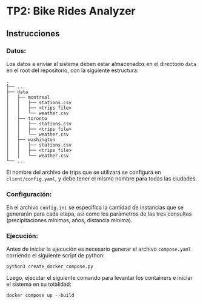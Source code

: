 # TP2: Bike Rides Analyzer

## Instrucciones

### Datos:
Los datos a enviar al sistema deben estar almacenados en el directorio `data` en el root del repositorio, con la siguiente estructura:
```
.
├── ...
├── data
│   ├── montreal
│   │   ├── stations.csv
│   │   ├── <trips file>
│   │   └── weather.csv
│   ├── toronto
│   │   ├── stations.csv
│   │   ├── <trips file>
│   │   └── weather.csv
│   ├── washington
│   │   ├── stations.csv
│   │   ├── <trips file>
│   │   └── weather.csv
└── ...
```

El nombre del archivo de trips que se utilizará se configura en `client/config.yaml`, y debe tener el mismo nombre para todas las ciudades.

### Configuración:
En el archivo `config.ini` se especifica la cantidad de instancias que se generarán para cada etapa, así como los parámetros de las tres consultas (precipitaciones mínimas, años, distancia mínima).

### Ejecución:
Antes de iniciar la ejecución es necesario generar el archivo `compose.yaml` corriendo el siguiente script de python:

```
python3 create_docker_compose.py
```

Luego, ejecutar el siguiente comando para levantar los containers e iniciar el sistema en su totalidad:

```
docker compose up --build
```



